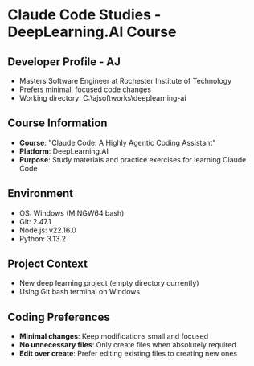 # Claude Code Studies - DeepLearning.AI Course

## Developer Profile - AJ

- Masters Software Engineer at Rochester Institute of Technology
- Prefers minimal, focused code changes
- Working directory: C:\ajsoftworks\deeplearning-ai

## Course Information

- **Course**: "Claude Code: A Highly Agentic Coding Assistant"
- **Platform**: DeepLearning.AI
- **Purpose**: Study materials and practice exercises for learning Claude Code

## Environment

- OS: Windows (MINGW64 bash)
- Git: 2.47.1
- Node.js: v22.16.0  
- Python: 3.13.2

## Project Context

- New deep learning project (empty directory currently)
- Using Git bash terminal on Windows

## Coding Preferences

- **Minimal changes**: Keep modifications small and focused
- **No unnecessary files**: Only create files when absolutely required
- **Edit over create**: Prefer editing existing files to creating new ones
